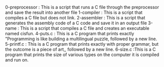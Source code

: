0-preprocessor : This is a script that runs a C file through the preprocessor and save the result into another file
1-compiler : This is a script that compiles a C file but does not link.
2-assembler : This is a script that generates the assembly code of a C code and save it in an output file
3-name : This is a script that compiles a C file and creates an executable named cisfun.
4-puts.c : This is a C program that prints exactly "Programming is like building a multilingual puzzle, followed by a new line.
5-printf.c : This is a C program that prints exactly with proper grammar, but the outcome is a piece of art,, followed by a new line.
6-size.c :This is a C program that prints the size of various types on the computer it is compiled and run on.
